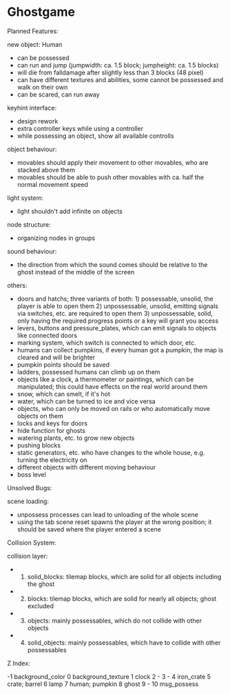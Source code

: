 # Ghostgame

Planned Features:

new object: Human
- can be possessed
- can run and jump (jumpwidth: ca. 1.5 block; jumpheight: ca. 1.5 blocks)
- will die from falldamage after slightly less than 3 blocks (48 pixel)
- can have different textures and abilities, some cannot be possessed and walk on their own
- can be scared, can run away

keyhint interface:
- design rework
- extra controller keys while using a controller
- while possessing an object, show all available controlls

object behaviour:
- movables should apply their movement to other movables, who are stacked above them
- movables should be able to push other movables with ca. half the normal movement speed

light system:
- light shouldn't add infinite on objects

node structure:
- organizing nodes in groups

sound behaviour:
- the direction from which the sound comes should be relative to the ghost instead of the middle of the screen

others:
- doors and hatchs; three variants of both: 1) possessable, unsolid, the player is able to open them
											2) unpossessable, unsolid, emitting signals via switches, etc. are required to open them
											3) unpossessable, solid, only having the required progress points or a key will grant you access
- levers, buttons and pressure_plates, which can emit signals to objects like connected doors
- marking system, which switch is connected to which door, etc.
- humans can collect pumpkins, if every human got a pumpkin, the map is cleared and will be brighter
- pumpkin points should be saved
- ladders, possessed humans can climb up on them
- objects like a clock, a thermometer or paintings, which can be manipulated; this could have effects on the real world around them
- snow, which can smelt, if it's hot
- water, which can be turned to ice and vice versa
- objects, who can only be moved on rails or who automatically move objects on them 
- locks and keys for doors
- hide function for ghosts
- watering plants, etc. to grow new objects
- pushing blocks
- static generators, etc. who have changes to the whole house, e.g. turning the electricity on
- different objects with different moving behaviour 
- boss level

Unsolved Bugs:

scene loading:
- unpossess processes can lead to unloading of the whole scene
- using the tab scene reset spawns the player at the wrong position; it should be saved where the player entered a scene


Collision System:

collision layer:
- 1) solid_blocks: tilemap blocks, which are solid for all objects including the ghost
- 2) blocks: tilemap blocks, which are solid for nearly all objects; ghost excluded
- 3) objects: mainly possessables, which do not collide with other objects
- 4) solid_objects: mainly possessables, which have to collide with other possessables


Z Index:

-1	background_color
0	background_texture
1	clock
2	-
3	-
4	iron_crate
5	crate; barrel
6	lamp
7	human; pumpkin
8	ghost
9	-
10	msg_possess
